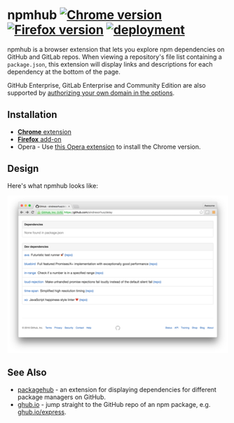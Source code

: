 # npmhub [![Chrome version][badge-cws]][link-cws] [![Firefox version][badge-amo]][link-amo] [![deployment][badge-travis]][link-travis]

  [badge-cws]: https://img.shields.io/chrome-web-store/v/kbbbjimdjbjclaebffknlabpogocablj.svg?label=chrome
  [badge-amo]: https://img.shields.io/amo/v/npm-hub.svg?label=firefox
  [badge-travis]: https://img.shields.io/travis/npmhub/npmhub/master.svg?label=deployment
  [link-cws]: https://chrome.google.com/webstore/detail/npmhub/kbbbjimdjbjclaebffknlabpogocablj "Version published on Chrome Web Store"
  [link-amo]: https://addons.mozilla.org/en-US/firefox/addon/npm-hub/ "Version published on Mozilla Add-ons"
  [link-travis]: https://travis-ci.org/npmhub/npmhub

npmhub is a browser extension that lets you explore npm dependencies on GitHub and GitLab repos. When viewing a repository's file list containing a `package.json`, this extension will display links and descriptions for each dependency at the bottom of the page.

GitHub Enterprise, GitLab Enterprise and Community Edition are also supported by [authorizing your own domain in the options](https://github.com/npmhub/npmhub/pull/31).

## Installation

  + [**Chrome** extension](https://chrome.google.com/webstore/detail/npmhub/kbbbjimdjbjclaebffknlabpogocablj)
  + [**Firefox** add-on](https://addons.mozilla.org/en-US/firefox/addon/npm-hub/)
  + Opera - Use [this Opera extension](https://addons.opera.com/en/extensions/details/download-chrome-extension-9/) to install the Chrome version.

## Design

Here's what npmhub looks like:

![npmhub on Chrome](assets/npm-hub-screenshot.png)

## See Also

- [packagehub](https://github.com/BrainMaestro/packagehub) - an extension for displaying dependencies for different package managers on GitHub.
- [ghub.io](http://ghub.io) - jump straight to the GitHub repo of an npm package, e.g. [ghub.io/express](http://ghub.io/express).
